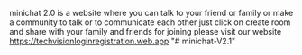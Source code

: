 minichat 2.0 is a website where you can talk to your friend or family or make a community to talk or to communicate each other
just click on create room and share with your family and friends for joining
please visit our website https://techvisionloginregistration.web.app
"# minichat-V2.1" 
